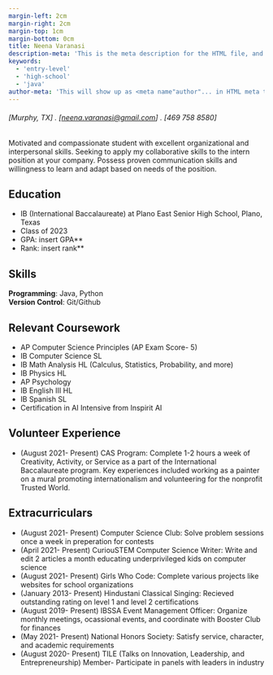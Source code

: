 ```yaml
---
margin-left: 2cm
margin-right: 2cm
margin-top: 1cm
margin-bottom: 0cm
title: Neena Varanasi
description-meta: 'This is the meta description for the HTML file, and one day the PDF file, for better SEO?'
keywords: 
  - 'entry-level' 
  - 'high-school' 
  - 'java'
author-meta: 'This will show up as <meta name"author"... in HTML meta tags:'
---
```

###### [Murphy, TX] . [neena.varanasi@gmail.com] . [469 758 8580]
Motivated and compassionate student with excellent organizational and interpersonal skills. Seeking to apply my collaborative skills to the intern position at your company. Possess proven communication skills and willingness to learn and adapt based on needs of the position.

## Education
- IB (International Baccalaureate) at Plano East Senior High School, Plano, Texas
- Class of 2023
- GPA: insert GPA**
- Rank: insert rank**

## Skills
**Programming**: Java, Python  
**Version Control**: Git/Github   

## Relevant Coursework
- AP Computer Science Principles (AP Exam Score- 5)
- IB Computer Science SL 
- IB Math Analysis HL (Calculus, Statistics, Probability, and more)
- IB Physics HL
- AP Psychology
- IB English III HL
- IB Spanish SL
- Certification in AI Intensive from Inspirit AI

## Volunteer Experience
- (August 2021- Present) CAS Program: Complete 1-2 hours a week of Creativity, Activity, or Service as a part of the International Baccalaureate program. Key experiences included working as a painter on a mural promoting internationalism and volunteering for the nonprofit Trusted World. 

## Extracurriculars
- (August 2021- Present) Computer Science Club: Solve problem sessions once a week in preperation for contests
- (April 2021- Present) CuriouSTEM Computer Science Writer: Write and edit 2 articles a month educating underprivileged kids on computer science 
- (August 2021- Present) Girls Who Code: Complete various projects like websites for school organizations
- (January 2013- Present) Hindustani Classical Singing: Recieved outstanding rating on level 1 and level 2 certifications
-  (August 2019- Present) IBSSA Event Management Officer: Organize monthly meetings, ocassional events, and coordinate with Booster Club for finances
- (May 2021- Present) National Honors Society: Satisfy service, character, and academic requirements
- (August 2020- Present) TILE (Talks on Innovation, Leadership, and Entrepreneurship) Member- Participate in panels with leaders in industry
